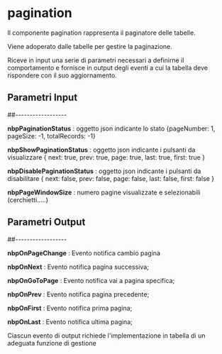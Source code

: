 
# pagination

Il componente pagination rappresenta il paginatore delle tabelle.

Viene adoperato dalle tabelle per gestire la paginazione.

Riceve in input una serie di parametri necessari a definirne il comportamento e fornisce in output degli eventi a cui la tabella deve rispondere con il suo aggiornamento.

## Parametri Input
##------------------ 
  
 **nbpPaginationStatus**        : oggetto json indicante lo stato 
                                   {pageNumber: 1, pageSize: -1, totalRecords: -1}
 
 **nbpShowPaginationStatus**    : oggetto json indicante i pulsanti da visualizzare
                                   { next: true, prev: true, page: true, last: true, first: true }

 **nbpDisablePaginationStatus** : oggetto json indicante i pulsanti da disabilitare
                                   { next: false, prev: false, page: false, last: false, first: false }

**nbpPageWindowSize**           : numero pagine visualizzate e selezionabili (cerchietti.....)
 

## Parametri Output
##------------------ 

  **nbpOnPageChange**           : Evento notifica cambio pagina

  **nbpOnNext**                 : Evento notifica pagina successiva;

  **nbpOnGoToPage**             : Evento notifica vai a pagina specifica;

  **nbpOnPrev**                 : Evento notifica pagina precedente;

  **nbpOnFirst**                : Evento notifica prima pagina;
  
  **nbpOnLast**                 : Evento notifica ultima pagina;

Ciascun evento di output richiede l'implementazione in tabella di un adeguata funzione di gestione